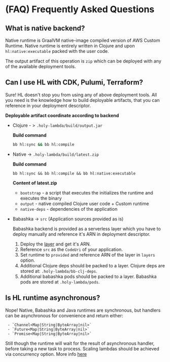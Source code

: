 # (FAQ) Frequently Asked Questions 

## What is native backend?
   Native runtime is GraalVM native-image compiled version of AWS Custom Runtime. Native runtime is entirely written in Clojure and upon `hl:native:executable` packed with the user code. 
   
   The output artifact of this operation is `zip` which can be deployed with any of the available deployment tools. 
   
## Can I use HL with CDK, Pulumi, Terraform?
   Sure! HL doesn't stop you from using any of above deployment tools. All you need is the knowledge how to build deployable artifacts, that you can reference in your deployment descriptor.
  
   **Deployable artifact coordinate according to backend**
  
   - Clojure - > `.holy-lambda/build/output.jar`
   
     **Build command**
     ```bash
     bb hl:sync && bb hl:compile
     ```

   - Native -> `.holy-lambda/build/latest.zip`
   
     **Build command**
     ``` 
     bb hl:sync && bb hl:compile && bb hl:native:executable
     ```
     
     **Content of latest.zip**
     - `bootstrap` - a script that executes the initializes the runtime and executes the binary
     - `output` - native compiled Clojure user code + Custom runtime
     - `native-deps` - dependencies of the application
     
   - Babashka -> `src` (Application sources provided as is)

     Babashka backend is provided as a serverless layer which you have to deploy manually and reference it's ARN in deployment descriptor.
     1. Deploy the [layer](https://serverlessrepo.aws.amazon.com/applications/eu-central-1/443526418261/holy-lambda-babashka-runtime)
       and get it's ARN.
     2. Reference `src` as the `CodeUri` of your application.
     3. Set runtime to `provided` and reference ARN of the layer in `layers` option.
     4. Additional Clojure deps should be packed to a layer. Clojure deps are stored at: `.holy-lambda/bb-clj-deps`.
     5. Additional babashka pods should be packed to a layer. Babashka pods are stored at `.holy-lambda/pods`.
    
## Is HL runtime asynchronous?
   Nope! Native, Babashka and Java runtimes are synchronous, but handlers can be asynchronous for convenience and return either:
   
     - `Channel<Map|String|ByteArray|nil>`
     - `Future<Map|String|ByteArray|nil>`
     - `Promise<Map|String|ByteArray|nil>`
   
   Still though the runtime will wait for the result of asynchronous handler, before taking a new task to process. Scaling lambdas should be achieved via concurrency option. More info [here](https://docs.aws.amazon.com/lambda/latest/dg/configuration-concurrency.html)
   
   
   
  

